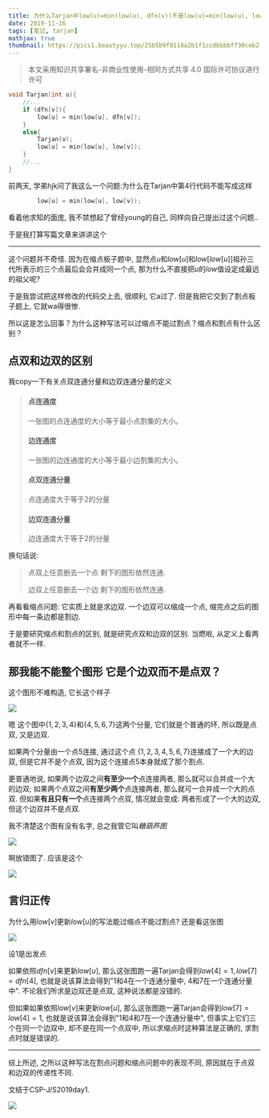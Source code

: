 ```yaml
---
title: 为什么Tarjan中low(u)=min(low(u), dfn(v))不是low(u)=min(low(u), low(v)):点双和边双的区别|算法
date: 2019-11-16
tags: [笔记, tarjan]
mathjax: true
thumbnail: https://pics1.beautyyu.top/25b5b9f8118a2b1f1ccdbbbbff30ceb2.jpg
---
```


> 本文采用知识共享署名-非商业性使用-相同方式共享 4.0 国际许可协议进行许可

```c++
void Tarjan(int u){
    //...
    if (dfn[v]){
        low[u] = min(low[u], dfn[v]);
    }
    else{
        Tarjan(v);
        low[u] = min(low[u], low[v]);
    }
    //...
}
```

前两天, 学弟hjk问了我这么一个问题:为什么在Tarjan中第4行代码不能写成这样

```c++
        low[u] = min(low[u], low[v]);
```

看着他求知的面庞, 我不禁想起了曾经young的自己, 同样向自己提出过这个问题..

于是我打算写篇文章来讲讲这个

***

这个问题并不奇怪. 因为在缩点板子题中, 显然点$u$和$low[u]$和$low[low[u]]$祖孙三代所表示的三个点最后会合并成同一个点, 那为什么不直接把$u$的$low$值设定成最远的祖父呢?

于是我尝试把这样修改的代码交上去, 很顺利, 它a过了. 但是我把它交到了割点板子题上, 它就wa得很惨.

所以这是怎么回事？为什么这种写法可以过缩点不能过割点？缩点和割点有什么区别？

## 点双和边双的区别

我copy一下有关点双连通分量和边双连通分量的定义

> #### 点连通度
> 
> 一张图的点连通度的大小等于最小点割集的大小。
> 
> #### 边连通度
> 
> 一张图的边连通度的大小等于最小边割集的大小。
> 
> #### 点双连通分量
> 
> 点连通度大于等于$2$的分量
> 
> #### 边双连通分量
> 
> 边连通度大于等于$2$的分量

换句话说:

> 点双上任意删去一个点 剩下的图形依然连通.
> 
> 边双上任意删去一个边 剩下的图形依然连通.

再看看缩点问题: 它实质上就是求边双. 一个边双可以缩成一个点, 缩完点之后的图形中每一条边都是割边.

于是要研究缩点和割点的区别, 就是研究点双和边双的区别. 当燃啦, 从定义上看两者就不一样.

## 那我能不能整个图形 它是个边双而不是点双？

这个图形不难构造, 它长这个样子

![](https://pics1.beautyyu.top/pppp1.jpg)

嗯 这个图中$\{1,2,3,4\}$和$\{4,5,6,7\}$这两个分量, 它们就是个普通的环, 所以既是点双, 又是边双.

如果两个分量由一个点$5$连接, 通过这个点 $\{1,2,3,4,5,6,7\}$连接成了一个大的边双, 但是它并不是个点双, 因为这个连接点$5$本身就成了那个割点.

更普通地说, 如果两个边双之间**有至少一个**点连接两者, 那么就可以合并成一个大的边双; 如果两个点双之间**有至少两个**点连接两者, 那么就可一合并成一个大的点双. 但如果**有且只有一个**点连接两个点双, 情况就会变成: 两者形成了一个大的边双, 但这个边双并不是点双.

我不清楚这个图有没有名字, 总之我管它叫*糖葫芦图*

![](https://pics1.beautyyu.top/314oFYDWjRL._SY355_.jpg)

啊放错图了. 应该是这个

![](https://pics1.beautyyu.top/sdgsefd.jpg)

## 言归正传

为什么用$low[v]$更新$low[u]$的写法能过缩点不能过割点? 还是看这张图

![](https://pics1.beautyyu.top/pppp1.jpg)

设$1$是出发点

如果依照$dfn[v]$来更新$low[u]$, 那么这张图跑一遍Tarjan会得到$low[4]=1,low[7]=dfn[4]$, 也就是说该算法会得到"$1$和$4$在一个连通分量中, $4$和$7$在一个连通分量中". 不论我们所求是边双还是点双, 这种说法都是没错的.

但如果如果依照$low[v]$来更新$low[u]$, 那么这张图跑一遍Tarjan会得到$low[7]=low[4]=1$, 也就是说该算法会得到"$1$和$4$和$7$在一个连通分量中", 但事实上它们三个在同一个边双中, 却不是在同一个点双中, 所以求缩点时这种算法是正确的, 求割点时就是错误的.

***

综上所述, 之所以这种写法在割点问题和缩点问题中的表现不同, 原因就在于点双和边双的传递性不同.

文结于CSP-J/S2019day1.

![](https://pics1.beautyyu.top/25b5b9f8118a2b1f1ccdbbbbff30ceb2.jpg)
